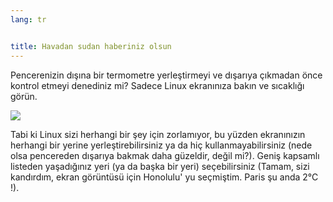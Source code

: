 ```yaml
---
lang: tr


title: Havadan sudan haberiniz olsun
---
```


Pencerenizin dışına bir termometre yerleştirmeyi ve dışarıya çıkmadan önce kontrol etmeyi denediniz mi? Sadece Linux ekranınıza bakın ve sıcaklığı görün.

<img src="Images/weather.png" />

Tabi ki Linux sizi herhangi bir şey için zorlamıyor, bu yüzden ekranınızın herhangi bir yerine yerleştirebilirsiniz ya da hiç kullanmayabilirsiniz (nede olsa pencereden dışarıya bakmak daha güzeldir, değil mi?). 
Geniş kapsamlı listeden yaşadığınız yeri (ya da başka bir yeri) seçebilirsiniz (Tamam, sizi kandırdım, ekran görüntüsü için Honolulu' yu seçmiştim. Paris şu anda 2°C !).




